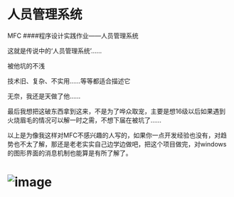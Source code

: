 # 人员管理系统
MFC
####程序设计实践作业——人员管理系统

这就是传说中的‘人员管理系统’……

被他坑的不浅

技术旧、复杂、不实用……等等都适合描述它

无奈，我还是天做了他……

最后我想把这破东西拿到这来，不是为了哗众取宠，主要是想16级以后如果遇到火烧眉毛的情况可以解一时之需，不想下届在被坑了……

以上是为像我这样对MFC不感兴趣的人写的，如果你一点开发经验也没有，对趋势也不太了解，那还是老老实实自己边学边做吧，把这个项目做完，对windows的图形界面的消息机制也能算是有所了解了。
# ![image](https://github.com/Xxianglei/MFC-Person/blob/master/IMG_20180520_170113.jpg)
